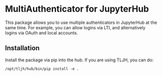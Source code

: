 # MultiAuthenticator for JupyterHub

This package allows you to use multiple authenticators in JupyterHub at the same time.  For example, you can allow logins via LTI, and alternatively logins via OAuth and local accounts.

## Installation

Install the package via pip into the hub.  If you are using TLJH, you can do:

    /opt/tljh/hub/bin/pip install -e .


